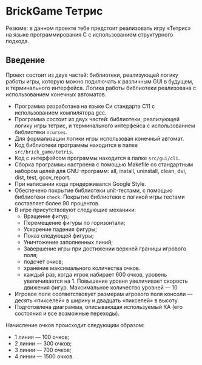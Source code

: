 # BrickGame Тетрис
Резюме: в данном проекте тебе предстоит реализовать игру «Тетрис» на языке программирования С с использованием структурного подхода.

## Введение

Проект состоит из двух частей: библиотеки, реализующей логику работы игры, которую можно подключать к различным GUI в будущем, и терминального интерфейса. Логика работы библиотеки реализована с использованием конечных автоматов.

- Программа разработана на языке Си стандарта C11 с использованием компилятора gcc.
- Программа состоит из двух частей: библиотеки, реализующей логику игры тетрис, и терминального интерфейса с использованием библиотеки `ncurses`.
- Для формализации логики игры использован конечный автомат.
- Код библиотеки программы находится в папке `src/brick_game/tetris`.
- Код с интерфейсом программы находится в папке `src/gui/cli`.
- Сборка программы настроена с помощью Makefile со стандартным набором целей для GNU-программ: all, install, uninstall, clean, dvi, dist, test, gcov_report. 
- При написании кода придерживался Google Style.
- Обеспечено покрытие библиотеки unit-тестами, с помощью библиотеки `check`. Покрытие библиотеки с логикой игры тестами составляет более 90 процентов.
- В игре присутствовуют следующие механики:
  - Вращение фигур;
  - Перемещение фигуры по горизонтали;
  - Ускорение падения фигуры;
  - Показ следующей фигуры;
  - Уничтожение заполненных линий;
  - Завершение игры при достижении верхней границы игрового поля;
  - подсчет очков;
  - хранение максимального количества очков.
  - каждый раз, когда игрок набирает 600 очков, уровень увеличивается на 1. Повышение уровня увеличивает скорость движения фигур. Максимальное количество уровней — 10
- Игровое поле соответствовует размерам игрового поля консоли — десять «пикселей» в ширину и двадцать «пикселей» в высоту.
- Подготовлена  диаграмма, описывающая используемый КА (его состояния и все возможные переходы).

Начисление очков происходит следующим образом:

- 1 линия — 100 очков;
- 2 линии — 300 очков;
- 3 линии — 700 очков;
- 4 линии — 1500 очков.
